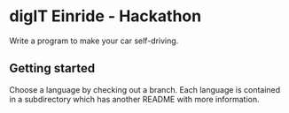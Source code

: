 # digIT Einride - Hackathon

Write a program to make your car self-driving.

## Getting started

Choose a language by checking out a branch.
Each language is contained in a subdirectory which has another README with more information.